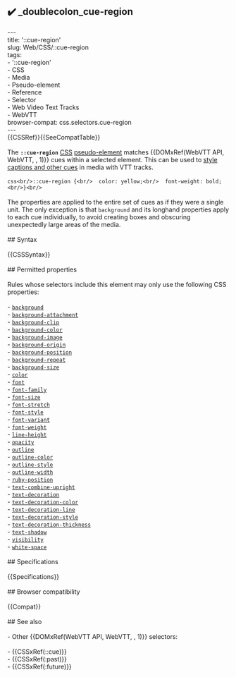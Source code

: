 ## ✔️ _doublecolon_cue-region 
 ---<br/>title: '::cue-region'<br/>slug: Web/CSS/::cue-region<br/>tags:<br/>  - '::cue-region'<br/>  - CSS<br/>  - Media<br/>  - Pseudo-element<br/>  - Reference<br/>  - Selector<br/>  - Web Video Text Tracks<br/>  - WebVTT<br/>browser-compat: css.selectors.cue-region<br/>---<br/>{{CSSRef}}{{SeeCompatTable}}<br/><br/>The **`::cue-region`** [CSS](/en-US/docs/Web/CSS) [pseudo-element](/en-US/docs/Web/CSS/Pseudo-elements) matches {{DOMxRef(WebVTT API, WebVTT, , 1)}} cues within a selected element. This can be used to [style captions and other cues](/en-US/docs/Web/API/WebVTT_API#styling_webvtt_cues) in media with VTT tracks.<br/><br/>```css<br/>::cue-region {<br/>  color: yellow;<br/>  font-weight: bold;<br/>}<br/>```<br/><br/>The properties are applied to the entire set of cues as if they were a single unit. The only exception is that `background` and its longhand properties apply to each cue individually, to avoid creating boxes and obscuring unexpectedly large areas of the media.<br/><br/>## Syntax<br/><br/>{{CSSSyntax}}<br/><br/>## Permitted properties<br/><br/>Rules whose selectors include this element may only use the following CSS properties:<br/><br/>- [`background`](/en-US/docs/Web/CSS/background)<br/>- [`background-attachment`](/en-US/docs/Web/CSS/background-attachment)<br/>- [`background-clip`](/en-US/docs/Web/CSS/background-clip)<br/>- [`background-color`](/en-US/docs/Web/CSS/background-color)<br/>- [`background-image`](/en-US/docs/Web/CSS/background-image)<br/>- [`background-origin`](/en-US/docs/Web/CSS/background-origin)<br/>- [`background-position`](/en-US/docs/Web/CSS/background-position)<br/>- [`background-repeat`](/en-US/docs/Web/CSS/background-repeat)<br/>- [`background-size`](/en-US/docs/Web/CSS/background-size)<br/>- [`color`](/en-US/docs/Web/CSS/color)<br/>- [`font`](/en-US/docs/Web/CSS/font)<br/>- [`font-family`](/en-US/docs/Web/CSS/font-family)<br/>- [`font-size`](/en-US/docs/Web/CSS/font-size)<br/>- [`font-stretch`](/en-US/docs/Web/CSS/font-stretch)<br/>- [`font-style`](/en-US/docs/Web/CSS/font-style)<br/>- [`font-variant`](/en-US/docs/Web/CSS/font-variant)<br/>- [`font-weight`](/en-US/docs/Web/CSS/font-weight)<br/>- [`line-height`](/en-US/docs/Web/CSS/line-height)<br/>- [`opacity`](/en-US/docs/Web/CSS/opacity)<br/>- [`outline`](/en-US/docs/Web/CSS/outline)<br/>- [`outline-color`](/en-US/docs/Web/CSS/outline-color)<br/>- [`outline-style`](/en-US/docs/Web/CSS/outline-style)<br/>- [`outline-width`](/en-US/docs/Web/CSS/outline-width)<br/>- [`ruby-position`](/en-US/docs/Web/CSS/ruby-position)<br/>- [`text-combine-upright`](/en-US/docs/Web/CSS/text-combine-upright)<br/>- [`text-decoration`](/en-US/docs/Web/CSS/text-decoration)<br/>- [`text-decoration-color`](/en-US/docs/Web/CSS/text-decoration-color)<br/>- [`text-decoration-line`](/en-US/docs/Web/CSS/text-decoration-line)<br/>- [`text-decoration-style`](/en-US/docs/Web/CSS/text-decoration-style)<br/>- [`text-decoration-thickness`](/en-US/docs/Web/CSS/text-decoration-thickness)<br/>- [`text-shadow`](/en-US/docs/Web/CSS/text-shadow)<br/>- [`visibility`](/en-US/docs/Web/CSS/visibility)<br/>- [`white-space`](/en-US/docs/Web/CSS/white-space)<br/><br/>## Specifications<br/><br/>{{Specifications}}<br/><br/>## Browser compatibility<br/><br/>{{Compat}}<br/><br/>## See also<br/><br/>- Other {{DOMxRef(WebVTT API, WebVTT, , 1)}} selectors:<br/><br/>  - {{CSSxRef(::cue)}}<br/>  - {{CSSxRef(:past)}}<br/>  - {{CSSxRef(:future)}}<br/>